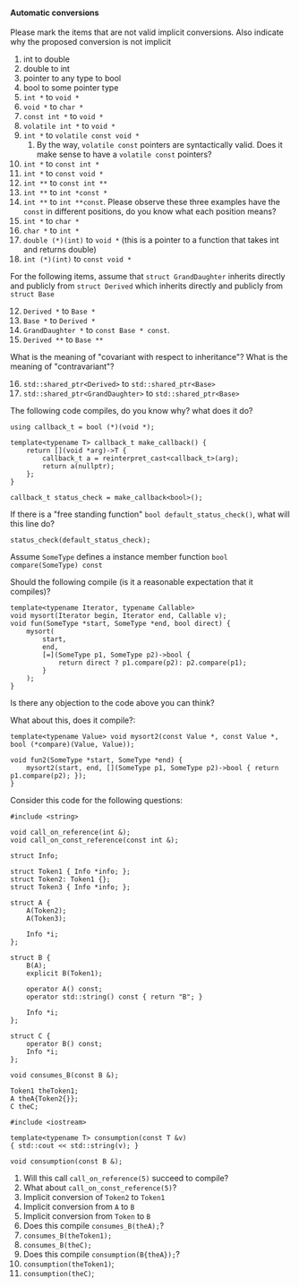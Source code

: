 #### Automatic conversions

Please mark the items that are not valid implicit conversions.  Also indicate why the proposed conversion is not implicit

1. int to double
2. double to int
3. pointer to any type to bool
4. bool to some pointer type
5. `int *` to `void *`
6. `void *` to `char *`
7. `const int *` to `void *`
8. `volatile int *` to `void *`
9. `int *` to `volatile const void *`
	1. By the way, `volatile const` pointers are syntactically valid.  Does it make sense to have a `volatile const` pointers?
10. `int *` to `const int *`
11. `int *` to `const void *`
12. `int **` to `const int **`
13. `int **` to `int *const *`
14. `int **` to `int **const`.  Please observe these three examples have the `const` in different positions, do you know what each position means?
15. `int *` to `char *`
16. `char *` to `int *`
17. `double (*)(int)` to `void *` (this is a pointer to a function that takes int and returns double)
18. `int (*)(int)` to `const void *`


For the following items, assume that `struct GrandDaughter` inherits directly and publicly from `struct Derived` which inherits directly and publicly from `struct Base`

12. `Derived *` to `Base *`
13. `Base *` to `Derived *`
14. `GrandDaughter *` to `const Base * const`.
15. `Derived **` to `Base **`

What is the meaning of "covariant with respect to inheritance"?
What is the meaning of "contravariant"?

16. `std::shared_ptr<Derived>` to `std::shared_ptr<Base>`
17. `std::shared_ptr<GrandDaughter>` to `std::shared_ptr<Base>`

The following code compiles, do you know why? what does it do?

	using callback_t = bool (*)(void *);

	template<typename T> callback_t make_callback() {
		return [](void *arg)->T {
			callback_t a = reinterpret_cast<callback_t>(arg);
			return a(nullptr);
		};
	}

	callback_t status_check = make_callback<bool>();

If there is a "free standing function" `bool default_status_check()`, what will this line do?

	status_check(default_status_check);

Assume `SomeType` defines a instance member function `bool compare(SomeType) const`

Should the following compile (is it a reasonable expectation that it compiles)?

	template<typename Iterator, typename Callable>
	void mysort(Iterator begin, Iterator end, Callable v);
	void fun(SomeType *start, SomeType *end, bool direct) {
		mysort(
		    start,
		    end,
		    [=](SomeType p1, SomeType p2)->bool {
		        return direct ? p1.compare(p2): p2.compare(p1);
		    }
		);
	}

Is there any objection to the code above you can think?

What about this, does it compile?:

	template<typename Value> void mysort2(const Value *, const Value *, bool (*compare)(Value, Value));

	void fun2(SomeType *start, SomeType *end) {
		mysort2(start, end, [](SomeType p1, SomeType p2)->bool { return p1.compare(p2); });
	}

Consider this code for the following questions:

	#include <string>

	void call_on_reference(int &);
	void call_on_const_reference(const int &);

	struct Info;

	struct Token1 { Info *info; };
	struct Token2: Token1 {};
	struct Token3 { Info *info; };

	struct A {
		A(Token2);
		A(Token3);

		Info *i;
	};

	struct B {
		B(A);
		explicit B(Token1);

		operator A() const;		
		operator std::string() const { return "B"; }

		Info *i;
	};

	struct C {
		operator B() const;
		Info *i;
	};

	void consumes_B(const B &);

	Token1 theToken1;	
	A theA{Token2{}};
	C theC;

	#include <iostream>

	template<typename T> consumption(const T &v)
	{ std::cout << std::string(v); }

	void consumption(const B &);


1. Will this call `call_on_reference(5)` succeed to compile?
2. What about `call_on_const_reference(5)`?
3. Implicit conversion of `Token2` to `Token1`
4. Implicit conversion from `A` to `B`
5. Implicit conversion from `Token` to `B`
6. Does this compile `consumes_B(theA);`?
7. `consumes_B(theToken1);`
8. `consumes_B(theC);`
6. Does this compile `consumption(B{theA});`?
7. `consumption(theToken1)`;
8. `consumption(theC)`;


